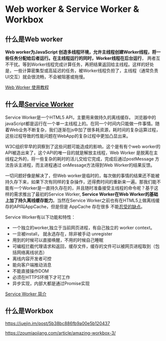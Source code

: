 # Web worker & Service Worker & Workbox

## 什么是Web worker
**Web worker为JavaScript 创造多线程环境，允许主线程创建Worker线程，将一些任务分配给后者运行。在主线程运行的同时，Worker线程在后台运行**， 两者互不干扰。等到Worker线程完成计算任务，再把结果返回给主线程。这样的好处是，一些计算密集型或高延迟的任务，被Worker线程负担了，主线程（通常负责UI交互）就会很流畅，不会被阻塞或拖慢。

[Web Worker 使用教程](http://www.ruanyifeng.com/blog/2018/07/web-worker.html)
## 什么是[Service Worker](https://developer.mozilla.org/zh-CN/docs/Web/API/Service_Worker_API/Using_Service_Workers)
Service Worker是一个HTML5 API，主要用来做持久的离线缓存。
浏览器中的javaScript都是运行在一个单一主线程上的。在同一个时间内只能做一件事情。随着Web业务不断复杂，我们逐渐在js中加了很多耗资源，耗时间的复杂运算过程，这些过程导致的性能问题在WebApp的复杂过程中更加凸显出来。

W3C组织早早的洞察到了这些问题可能造成的影响，这个是有有个web worker的API被造出来了，这个API的唯一目的就是解放主线程，Web Worker 是脱离在主线程之外的，将一些复杂的耗时的活儿交给它完成，完成后通过postMessage 方法告诉主进程，而主进程通过 onMessage方法得到Web Worker的结果反馈。

一切问题好像是解决了，但Web worker是临时的，每次做的事情的结果还不能被持久存下来，如果下次有同样的复杂操作，还得费时间的重新来一遍。那我们能不能有一个Worker是一直持久存在的，并且随时准备接受主线程的命令呢？基于这样的需求推出了最初的Service Worker, **Service Worker在Web Worker的基础上加了持久离线缓存能力**。当然在Service Worker之前也有在HTML5上做离线缓存的API叫AppCache，但是但是 AppCache 存在很多 不能[忍受的缺点](https://alistapart.com/article/application-cache-is-a-douchebag)。 


Service Worker有以下功能和特性：
- 一个独立的worker,独立于当前网页进程，有自己独立的 worker context。
- 一旦被install， 就永选存在，除非被手动 unregister
- 用到的时候可以直接唤醒，不用的时候自己睡眠
- 可编程拦截代理请求和返回，缓存文件，缓存的文件可以被网页进程取到（包括网络离线状态）
- 离线内容开发者可控
- 能向客户端推动消息
- 不能直接操作DOM
- 必须在HTTPS环境下才可工作
- 异步实现，内部大都是通过Promise实现

[Service Worker 简介](https://lavas.baidu.com/pwa/offline-and-cache-loading/service-worker/service-worker-introduction)

## 什么是Workbox

https://juejin.im/post/5b38bc886fb9a00e5b120437

https://zoumiaojiang.com/article/amazing-workbox-3/
